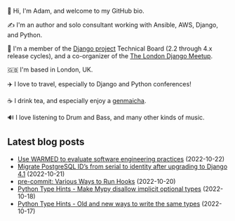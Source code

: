 <p>👋 Hi, I'm Adam, and welcome to my GitHub bio.<p>✍️ I'm an author and solo consultant working with Ansible, AWS, Django, and Python.<p>🦄 I'm a member of the <a class="reference external" href="https://www.djangoproject.com/foundation/teams/">Django project</a> Technical Board (2.2 through 4.x release cycles), and a co-organizer of the <a class="reference external" href="https://www.djangolondon.com/">The London Django Meetup</a>.<p>🇬🇧 I'm based in London, UK.<p>✈️ I love to travel, especially to Django and Python conferences!<p>☕️ I drink tea, and especially enjoy a <a class="reference external" href="https://en.wikipedia.org/wiki/Genmaicha">genmaicha</a>.<p>🔊 I love listening to Drum and Bass, and many other kinds of music.</p></p></p></p></p></p></p>

## Latest blog posts

* [Use WARMED to evaluate software engineering practices](https://adamj.eu/tech/2022/10/22/use-warmed-to-evaluate-software-engineering-practices/) (2022-10-22)
* [Migrate PostgreSQL ID’s from serial to identity after upgrading to Django 4.1](https://adamj.eu/tech/2022/10/21/migrate-postgresql-ids-serial-identity-django-4.1/) (2022-10-21)
* [pre-commit: Various Ways to Run Hooks](https://adamj.eu/tech/2022/10/20/pre-commit-various-ways-to-run-hooks/) (2022-10-20)
* [Python Type Hints - Make Mypy disallow implicit optional types](https://adamj.eu/tech/2022/10/18/python-type-hints-implicit-optional-types/) (2022-10-18)
* [Python Type Hints - Old and new ways to write the same types](https://adamj.eu/tech/2022/10/17/python-type-hints-old-and-new-syntaxes/) (2022-10-17)